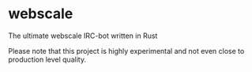 # webscale
The ultimate webscale IRC-bot written in Rust

Please note that this project is highly experimental and not even close to production level quality.
